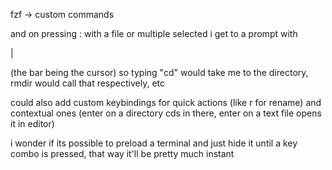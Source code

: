 fzf -> custom commands

and on pressing : with a file or multiple selected i get to a prompt with

| <selection>

(the bar being the cursor) so typing "cd<enter>" would take me to the directory, rmdir would call that respectively, etc

could also add custom keybindings for quick actions (like r for rename)
and contextual ones (enter on a directory cds in there, enter on a text file opens it in editor)

i wonder if its possible to preload a terminal and just hide it until a key combo is pressed, that way it'll be pretty much instant

